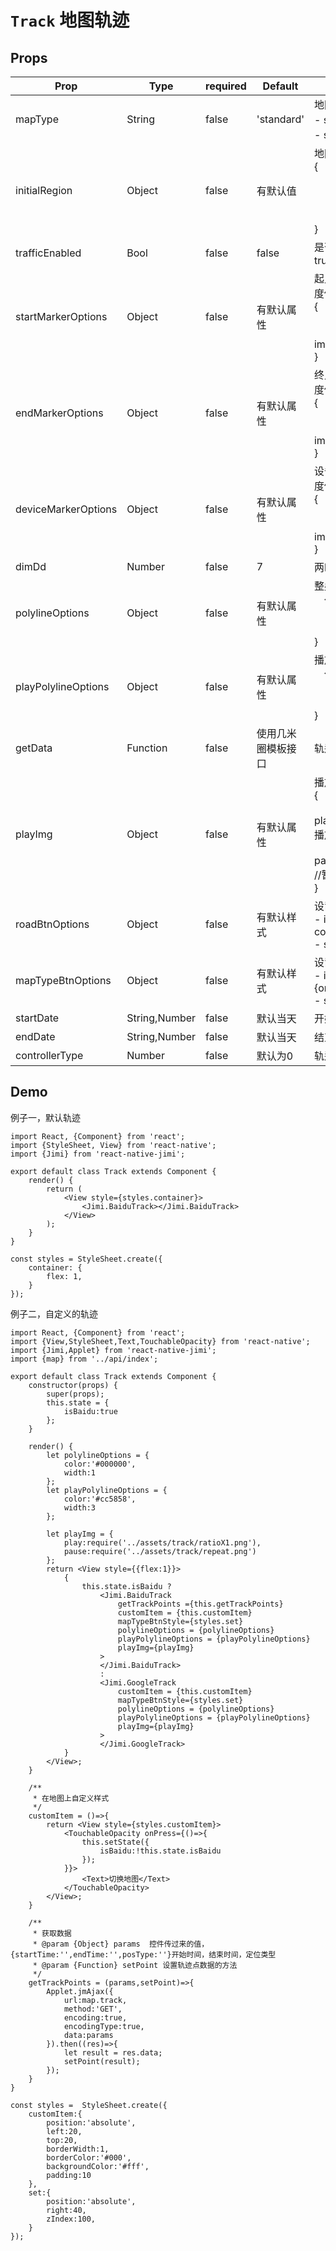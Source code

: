 <!--
 * @Descripttion: 
 * @version: 
 * @Author: xieruizhi
 * @Date: 2019-09-18 14:31:34
 * @LastEditors: xieruizhi
 * @LastEditTime: 2020-07-20 10:31:37
 -->

# `Track` 地图轨迹

## Props
| Prop | Type | required | Default | Note |
|---|---|---|---|---|
|mapType|String| false | 'standard'|地图类型 <br>- standard: 标准 <br>- satellite: 卫星| 
|initialRegion|Object|false | 有默认值 |地图初始化地区 <br> {<br>　　latitude: 22.596904,<br>　　longitude:113.936674,<br>　　latitudeDelta:0.0922,<br>　　longitudeDelta:0.0421<br>} |
|trafficEnabled|Bool|false | false|是否打开路况图层 <br>true && false| 
|startMarkerOptions|Object|false | 有默认属性 |起点标记,只有谷歌地图能自定义样式 style，百度传无效<br>{<br>　　style:{width:100,height:100},<br>　　image:require('./../../assets/map/oldMan.png')<br>}|
|endMarkerOptions|Object|false | 有默认属性 |终点标记,只有谷歌地图能自定义样式 style，百度传无效<br>{<br>　　style:{width:100,height:100},<br>　　image:require('./../../assets/map/oldMan.png')<br>}|
|deviceMarkerOptions|Object|false | 有默认属性 |设备标记,只有谷歌地图能自定义样式 style，百度传无效<br>{<br>　　style:{width:100,height:100},<br>　　image:require('./../../assets/map/oldMan.png')<br>}|
|dimDd|Number| false | 7 |两时间最长的间隔天数 | 
|polylineOptions|Object|false | 有默认属性| 整条轨迹的属性<br>　{<br>　　width:2, //线宽<br>　　color:'#50AE6F' //线颜色<br>}|
|playPolylineOptions|Object|false | 有默认属性| 播放的轨迹的属性<br>　{<br>　　width:2, //线宽<br>　　color:'#50AE6F' //线颜色<br>}|
|getData|Function|false | 使用几米圈模板接口 | 轨迹点数据传入，具体方法写法参考下面例子|
|playImg|Object|false | 有默认属性 |播放图标的改变,<br>{<br>　　play:require('../../../assets/track/play.png') //播放图标,<br>　　pause:require('../../../assets/track/pause.png') //暂停图标<br>}|
|roadBtnOptions|Object|false | 有默认样式 |设置路况图标图标和样式 <br> - image:{on:'map_road-condition_on',off:'map_road-condition_off'} <br> - style:{} |
|mapTypeBtnOptions|Object|false | 有默认样式 |设置地图图标和样式 <br> - image:{on:'map_cutover_off',off:'map_cutover_on'} <br> - style:{}|
|startDate|String,Number |false | 默认当天| 开始时间| 
|endDate|String,Number |false | 默认当天| 结束时间| 
|controllerType|Number |false | 默认为0| 轨迹：0，打点：1| 


## Demo
例子一，默认轨迹
```
import React, {Component} from 'react';
import {StyleSheet, View} from 'react-native';
import {Jimi} from 'react-native-jimi';

export default class Track extends Component {
    render() {
        return (
            <View style={styles.container}>
                <Jimi.BaiduTrack></Jimi.BaiduTrack>
            </View>
        );
    }
}

const styles = StyleSheet.create({
    container: {
        flex: 1,
    }
});

```
例子二，自定义的轨迹

```
import React, {Component} from 'react';
import {View,StyleSheet,Text,TouchableOpacity} from 'react-native';
import {Jimi,Applet} from 'react-native-jimi';
import {map} from '../api/index';

export default class Track extends Component { 
    constructor(props) {
        super(props);
        this.state = {
            isBaidu:true
        };
    }

    render() {
        let polylineOptions = {
            color:'#000000',
            width:1
        };
        let playPolylineOptions = {
            color:'#cc5858',
            width:3
        };

        let playImg = {
            play:require('../assets/track/ratioX1.png'),
            pause:require('../assets/track/repeat.png')
        };
        return <View style={{flex:1}}>
            {
                this.state.isBaidu ? 
                    <Jimi.BaiduTrack
                        getTrackPoints ={this.getTrackPoints}
                        customItem = {this.customItem}
                        mapTypeBtnStyle={styles.set}
                        polylineOptions = {polylineOptions}
                        playPolylineOptions = {playPolylineOptions}
                        playImg={playImg}
                    >
                    </Jimi.BaiduTrack>
                    :
                    <Jimi.GoogleTrack
                        customItem = {this.customItem}
                        mapTypeBtnStyle={styles.set}
                        polylineOptions = {polylineOptions}
                        playPolylineOptions = {playPolylineOptions}
                        playImg={playImg}
                    >
                    </Jimi.GoogleTrack>            
            }
        </View>;
    }

    /**
     * 在地图上自定义样式
     */
    customItem = ()=>{
        return <View style={styles.customItem}>
            <TouchableOpacity onPress={()=>{
                this.setState({
                    isBaidu:!this.state.isBaidu
                });
            }}>
                <Text>切换地图</Text>
            </TouchableOpacity>
        </View>;
    }

    /**
     * 获取数据
     * @param {Object} params  控件传过来的值，{startTime:'',endTime:'',posType:''}开始时间，结束时间，定位类型
     * @param {Function} setPoint 设置轨迹点数据的方法
     */
    getTrackPoints = (params,setPoint)=>{
        Applet.jmAjax({
            url:map.track,
            method:'GET',
            encoding:true,
            encodingType:true,
            data:params
        }).then((res)=>{
            let result = res.data;
            setPoint(result);
        });
    }
}

const styles =  StyleSheet.create({
    customItem:{
        position:'absolute',
        left:20,
        top:20,
        borderWidth:1,
        borderColor:'#000',
        backgroundColor:'#fff',
        padding:10
    },
    set:{
        position:'absolute',
        right:40,
        zIndex:100,
    }
});

```